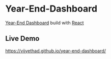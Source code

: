 # Year-End-Dashboard

[Year-End Dashboard][year-end-dashboard] build with [React][react]

## Live Demo

https://vijyethad.github.io/year-end-dashboard/

[react]: http://facebook.github.io/react/
[year-end-dashboard]: https://github.com/vijyethad/year-end-dashboard
